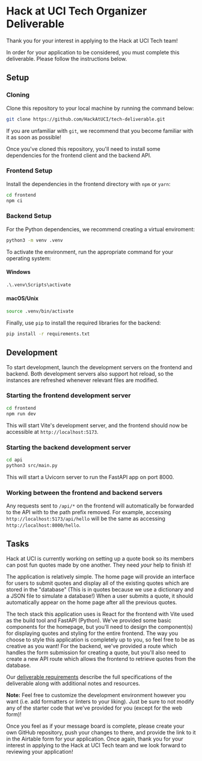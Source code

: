 # Hack at UCI Tech Organizer Deliverable

Thank you for your interest in applying to the Hack at UCI Tech team!

In order for your application to be considered, you must complete this
deliverable. Please follow the instructions below.

## Setup

### Cloning

Clone this repository to your local machine by running the command below:

```bash
git clone https://github.com/HackAtUCI/tech-deliverable.git
```

If you are unfamiliar with `git`, we recommend that you become familiar
with it as soon as possible!

Once you've cloned this repository, you'll need to install some dependencies for the frontend client and the backend API.

### Frontend Setup

Install the dependencies in the frontend directory with `npm` or `yarn`:

```bash
cd frontend
npm ci
```

### Backend Setup

For the Python dependencies, we recommend creating a virtual enviroment:

```bash
python3 -m venv .venv
```

To activate the environment, run the appropriate command for your operating system:

#### Windows

```bat
.\.venv\Scripts\activate
```

#### macOS/Unix

```bash
source .venv/bin/activate
```

Finally, use `pip` to install the required libraries for the backend:

```bash
pip install -r requirements.txt
```

## Development

To start development, launch the development servers on the frontend and backend.
Both development servers also support hot reload, so the instances are refreshed
whenever relevant files are modified.

### Starting the frontend development server

```bash
cd frontend
npm run dev
```

This will start Vite's development server, and the frontend should now be
accessible at `http://localhost:5173`.

### Starting the backend development server

```bash
cd api
python3 src/main.py
```

This will start a Uvicorn server to run the FastAPI app on port 8000.

### Working between the frontend and backend servers

Any requests sent to `/api/*` on the frontend will automatically be forwarded to
the API with to the path prefix removed.
For example, accessing `http://localhost:5173/api/hello` will be the same as
accessing `http://localhost:8000/hello`.

## Tasks

Hack at UCI is currently working on setting up a quote book so its members can
post fun quotes made by one another. They need _your_ help to finish it!

The application is relatively simple. The home page will provide an interface
for users to submit quotes and display all of the existing quotes which are
stored in the "database" (This is in quotes because we use a dictionary and a
JSON file to simulate a database!) When a user submits a quote, it should
automatically appear on the home page after all the previous quotes.

The tech stack this application uses is React for the frontend with Vite used
as the build tool and FastAPI (Python). We've provided some basic components
for the homepage, but you'll need to design the component(s) for displaying
quotes and styling for the entire frontend. The way you choose to style this
application is completely up to you, so feel free to be as creative as you want!
For the backend, we've provided a route which handles the form submission for
creating a quote, but you'll also need to create a new API route which allows
the frontend to retrieve quotes from the database.

Our [deliverable requirements](https://hackatuci.notion.site/Hack-at-UCI-Tech-Deliverable-2024-2025-4b3080f485b24c60ba3c0da37aa1b972)
describe the full specifications of the deliverable along with additional notes
and resources.

**Note:** Feel free to customize the development environment however you want
(i.e. add formatters or linters to your liking). Just be sure to not modify any
of the starter code that we've provided for you (except for the web form)!

Once you feel as if your message board is complete, please create your own
GitHub repository, push your changes to there, and provide the link to it in
the Airtable form for your application. Once again, thank you for your interest
in applying to the Hack at UCI Tech team and we look forward to reviewing your
application!
